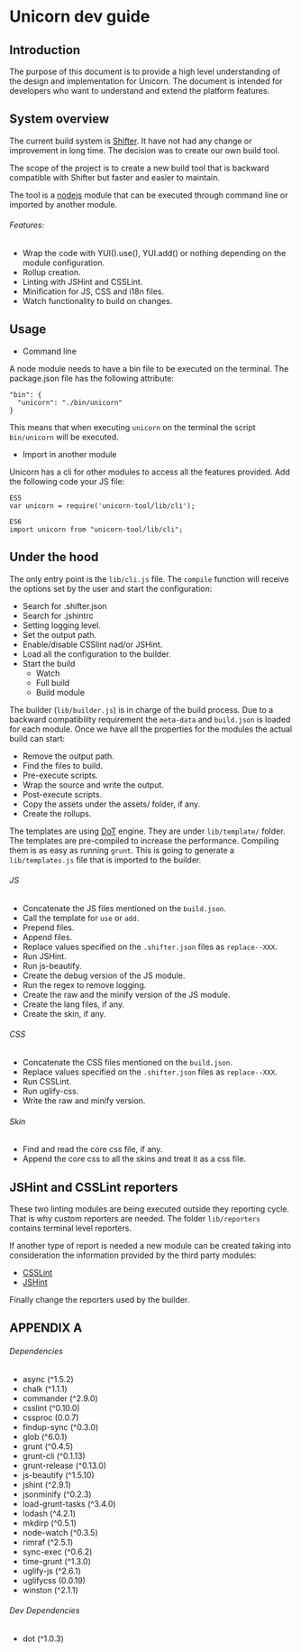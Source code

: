 Unicorn dev guide
====================

Introduction
---------------------

The purpose of this document is to provide a high level understanding of the design and implementation for Unicorn. The document is intended for developers who want to understand and extend the platform features.

System overview
---------------------

The current build system is [Shifter](http://yui.github.io/shifter/). It have not had any change or improvement in long time. The decision was to create our own build tool.

The scope of the project is to create a new build tool that is backward compatible with Shifter but faster and easier to maintain.

The tool is a [nodejs](https://nodejs.org/en/) module that can be executed through command line or imported by another module.

###### Features:

* Wrap the code with YUI().use(), YUI.add() or nothing depending on the module configuration.
* Rollup creation.
* Linting with JSHint and CSSLint.
* Minification for JS, CSS and i18n files.
* Watch functionality to build on changes.

Usage
---------------------

* Command line

A node module needs to have a bin file to be executed on the terminal. The package.json file has the following attribute:

    "bin": {
      "unicorn": "./bin/unicorn"
    }

This means that when executing ```unicorn``` on the terminal the script ```bin/unicorn``` will be executed.

* Import in another module

Unicorn has a cli for other modules to access all the features provided. Add the following code your JS file:

    ES5
    var unicorn = require('unicorn-tool/lib/cli');

    ES6
    import unicorn from "unicorn-tool/lib/cli";

Under the hood
---------------------

The only entry point is the ```lib/cli.js``` file. The ```compile``` function will receive the options set by the user and start the configuration:

* Search for .shifter.json
* Search for .jshintrc
* Setting logging level.
* Set the output path.
* Enable/disable CSSlint nad/or JSHint.
* Load all the configuration to the builder.
* Start the build
    * Watch
    * Full build
    * Build module

The builder (```lib/builder.js```) is in charge of the build process. Due to a backward compatibility requirement the ```meta-data``` and ```build.json``` is loaded for each module. Once we have all the properties for the modules the actual build can start:

* Remove the output path.
* Find the files to build.
* Pre-execute scripts.
* Wrap the source and write the output.
* Post-execute scripts.
* Copy the assets under the assets/ folder, if any.
* Create the rollups.

The templates are using [DoT](http://olado.github.io/doT/index.html) engine. They are under ```lib/template/``` folder. The templates are pre-compiled to increase the performance. Compiling them is as easy as running ```grunt```. This is going to generate a ```lib/templates.js``` file that is imported to the builder.


###### JS

* Concatenate the JS files mentioned on the ```build.json```.
* Call the template for ```use``` or ```add```.
* Prepend files.
* Append files.
* Replace values specified on the ```.shifter.json``` files as ```replace--XXX```.
* Run JSHint.
* Run js-beautify.
* Create the debug version of the JS module.
* Run the regex to remove logging.
* Create the raw and the minify version of the JS module.
* Create the lang files, if any.
* Create the skin, if any.


###### CSS

* Concatenate the CSS files mentioned on the ```build.json```.
* Replace values specified on the ```.shifter.json``` files as ```replace--XXX```.
* Run CSSLint.
* Run uglify-css.
* Write the raw and minify version.

###### Skin

* Find and read the core css file, if any.
* Append the core css to all the skins and treat it as a css file.

JSHint and CSSLint reporters
---------------------

These two linting modules are being executed outside they reporting cycle. That is why custom reporters are needed. The folder ```lib/reporters``` contains terminal level reporters.

If another type of report is needed a new module can be created taking into consideration the information provided by the third party modules:

* [CSSLint](https://github.com/CSSLint/csslint/wiki/Using-in-a-Node.js-Application)
* [JSHint](http://jshint.com/docs/api/)

Finally change the reporters used by the builder.

APPENDIX A
---------------------

###### Dependencies

* async (^1.5.2)
* chalk (^1.1.1)
* commander (^2.9.0)
* csslint (^0.10.0)
* cssproc (0.0.7)
* findup-sync (^0.3.0)
* glob (^6.0.1)
* grunt (^0.4.5)
* grunt-cli (^0.1.13)
* grunt-release (^0.13.0)
* js-beautify (^1.5.10)
* jshint (^2.9.1)
* jsonminify (^0.2.3)
* load-grunt-tasks (^3.4.0)
* lodash (^4.2.1)
* mkdirp (^0.5.1)
* node-watch (^0.3.5)
* rimraf (^2.5.1)
* sync-exec (^0.6.2)
* time-grunt (^1.3.0)
* uglify-js (^2.6.1)
* uglifycss (0.0.19)
* winston (^2.1.1)

###### Dev Dependencies

* dot (^1.0.3)
